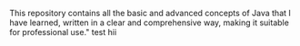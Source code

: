 This repository contains all the basic and advanced concepts of Java that I have learned, written in a clear and comprehensive way, making it suitable for professional use."
 test hii
